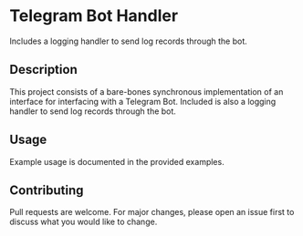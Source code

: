 # Telegram Bot Handler
 Includes a logging handler to send log records through the bot.


## Description
This project consists of a bare-bones synchronous implementation of an interface for interfacing with a Telegram Bot.
Included is also a logging handler to send log records through the bot.

## Usage
Example usage is documented in the provided examples.

## Contributing
Pull requests are welcome. For major changes, please open an issue first to discuss what you would like to change.
